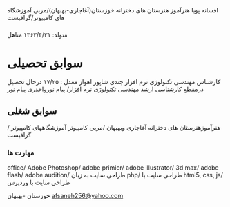 ## 
افسانه پویا
هنرآموز هنرستان های دخترانه خوزستان(آغاجاری-بهبهان)/مربی آموزشگاه های کامپیوتر/گرافیست


###
متولد: ۱۳۶۳/۴/۳۱
متاهل

# سوابق تحصیلی
کارشناس مهندسی تکنولوژی نرم افزار
جندی شاپور اهواز
معدل : ۱۷/۲۵
درحال تحصیل درمقطع کارشناسی ارشد مهندسی تکنولوژی نرم افزار/
پیام نورواحدری پیام نور

## سوابق شغلی
هنرآموزهنرستان های دخترانه آغاجاری وبهبهان
/مربی کامپیوتر آموزشگاههای کامپیوتر 
/گرافیست

### مهارت ها
office/
Adobe Photoshop/
adobe primier/
adobe illustrator/
3d max/
adobe flash/
adobe audition/
طراحی سایت به زبان php/
طراحی سایت با html5, css, js/
طراحی سایت با وردپرس

خوزستان -بهبهان
afsaneh256@yahoo.com

